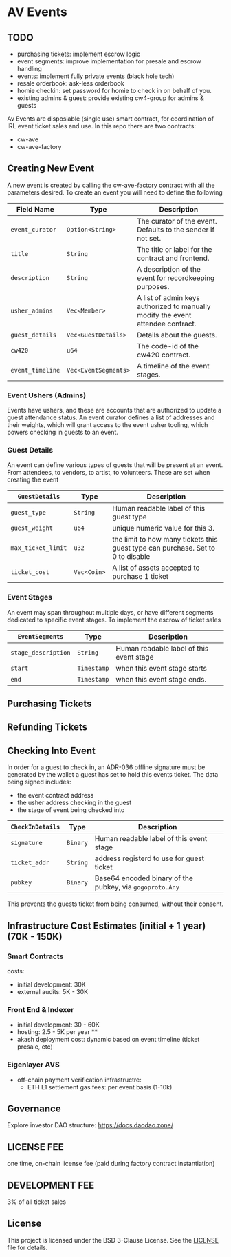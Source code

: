 # AV Events

## TODO
- purchasing tickets: implement escrow logic
- event segments: improve implementation for presale and escrow handling
- events: implement fully private events (black hole tech)
- resale orderbook: ask-less orderbook 
- homie checkin: set password for homie to check in on behalf of you.
- existing admins & guest: provide existing cw4-group for admins & guests


Av Events are disposiable (single use) smart contract, for coordination of IRL event ticket sales and use. In this repo there are two contracts:

- cw-ave
- cw-ave-factory

## Creating New Event 
A new event is created by calling the cw-ave-factory contract with all the parameters desired. To create an event you will need to define the following 

| Field Name | Type | Description |
| --- | --- | --- |
| `event_curator` | `Option<String>` | The curator of the event. Defaults to the sender if not set. |
| `title` | `String` | The title or label for the contract and frontend. |
| `description` | `String` | A description of the event for recordkeeping purposes. |
| `usher_admins` | `Vec<Member>` | A list of admin keys authorized to manually modify the event attendee contract. |
| `guest_details` | `Vec<GuestDetails>` | Details about the guests. |
| `cw420` | `u64` | The code-id of the cw420 contract. |
| `event_timeline` | `Vec<EventSegments>` | A timeline of the event stages. |

### Event Ushers (Admins)
Events have ushers, and these are accounts that are authorized to update a guest attendance status. An event curator defines a list of addresses and their weights, which will grant access to the event usher tooling, which powers checking in guests to an event.

### Guest Details
An event can define various types of guests that will be present at an event. From attendees, to vendors, to artist, to volunteers. These are set when creating the event

| `GuestDetails` | Type | Description |
| --- | --- | --- |
| `guest_type` | `String` | Human readable label of this guest type |
| `guest_weight` | `u64` | unique numeric value for this 3. |
| `max_ticket_limit` | `u32` | the limit to how many tickets this guest type can purchase. Set to 0 to disable|
| `ticket_cost` | `Vec<Coin>` | A list of assets accepted to purchase 1 ticket |
 

### Event Stages
An event may span throughout multiple days, or have different segments dedicated to specific event stages. To implement the escrow of ticket sales

| `EventSegments` | Type | Description |
| --- | --- | --- |
| `stage_description` | `String` | Human readable label of this event stage |
| `start` | `Timestamp` | when this event stage starts |
| `end` | `Timestamp` | when this event stage ends. |
 

## Purchasing Tickets
## Refunding Tickets
 
## Checking Into Event
In order for a guest to check in, an ADR-036 offline signature must be generated by the wallet a guest has set to hold this events ticket. The data being signed includes:

- the event contract address
- the usher address checking in the guest
- the stage of event being checked into

| `CheckInDetails` | Type | Description |
| --- | --- | --- |
| `signature` | `Binary` | Human readable label of this event stage |
| `ticket_addr` | `String` | address registerd to use for guest ticket |
| `pubkey` | `Binary` | Base64 encoded binary of the pubkey, via `gogoproto.Any` |
 

This prevents the guests ticket from being consumed, without their consent.


## Infrastructure Cost Estimates (initial + 1 year) (70K - 150K)

### Smart Contracts 
costs: 
- initial development: 30K
- external audits: 5K - 30K

### Front End & Indexer
- initial development: 30 - 60K 
- hosting: 2.5 - 5K per year **
- akash deployment cost: dynamic based on event timeline (ticket presale, etc) 

### Eigenlayer AVS
- off-chain payment verification infrastructre:
    - ETH L1 settlement gas fees: per event basis (1-10k)

## Governance 
Explore investor DAO structure: https://docs.daodao.zone/

## LICENSE FEE 
 one time, on-chain license fee (paid during factory contract instantiation)
## DEVELOPMENT FEE
3% of all ticket sales

## License
This project is licensed under the BSD 3-Clause License. See the [LICENSE](LICENSE) file for details.